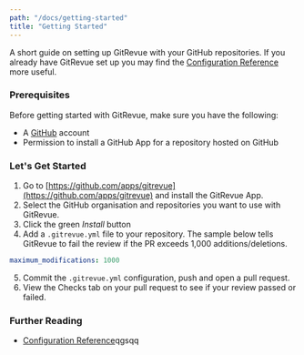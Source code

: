 ```yaml
---
path: "/docs/getting-started"
title: "Getting Started"
---
```


A short guide on setting up GitRevue with your GitHub repositories. If you already have GitRevue set up you may find the [Configuration Reference](/docs/rules) more useful.

### Prerequisites

Before getting started with GitRevue, make sure you have the following:

- A [GitHub](https://github.com) account
- Permission to install a GitHub App for a repository hosted on GitHub

### Let's Get Started

1. Go to [https://github.com/apps/gitrevue](https://github.com/apps/gitrevue) and install the GitRevue App.
2. Select the GitHub organisation and repositories you want to use with GitRevue.
3. Click the green *Install* button
4. Add a `.gitrevue.yml` file to your repository. The sample below tells GitRevue to fail the review if the PR exceeds 1,000 additions/deletions.

```yaml
maximum_modifications: 1000
```

5. Commit the `.gitrevue.yml` configuration, push and open a pull request.
6. View the Checks tab on your pull request to see if your review passed or failed.

### Further Reading

- [Configuration Reference](/docs/rules)qgsqq
